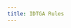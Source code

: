 ```yaml
---
title: IDTGA Rules
---
```


<Title title="It's Dangerous to go Alone Rules" />

# It's Dangerous to go Alone Rules

## Eligibility
### Players are eligible if they meet all of the conditions below
- Players have a valid [start.gg account](https://start.gg).
- Players have a valid Discord account
- Players have a Nintendo Switch, as well as a copy of Splatoon 3
- Players have a valid Nintendo account
- Players have online access through the 'Nintendo Online' system (by either free trial or by purchasing the service)
- Players have a reliable internet access point for Nintendo Switch
- Players have at least achieved `C-` in **ALL ranked modes** of Splatoon 3 and have a basic understanding of how the modes work.

### Players are not eligible if they have any one of the conditions below
- The player is banned from Off the Dial's Discord server or services
- The player is banned from Nintendo Online, Discord or start.gg
- Player is on the banned list of the [Splatoon Code of Conduct](https://docs.google.com/document/d/1-6qlRDNnNSId2U1vve1x9CisJKybtFka69TURVW8qqA/edit?usp=drivesdk).
- Player is a dropout of the previous season of the tournament.

## Format
Depending on the number of signups, multiple brackets are tiered based on the cumulative ELO (numerical score of all ranks) and competitive experience. There will be an even number of players in all brackets. The top-ranked players will be grouped in the higher brackets while the lower-ranked players will be placed in lower brackets.

- If there are `11` or less teams, there will be one bracket.
- If there are between `12` and `23` teams, there will be two brackets.
- If there are `24` or more teams, there will be three brackets.

All brackets will run independently of one another and will have their own preliminaries and top cut.

Brackets will be named accordingly if there are two or three brackets
- The top bracket will always be called the 'Power Bracket'
- The bottom bracket will always be called the 'Courage Bracket'
- The middle bracket, which will be only used if there are three brackets, will be called the 'Wisdom Bracket'.

## Brackets and Progression
### Preliminaries:
- Bracket: `Swiss`
- Matches: `Play-all-3`
- There are `4` total rounds
- Points will be allocated for games won, matches won, byes as well as ties. The point allocations are as such;
  - 3 point per game win
  - 6 points per match won (in addition to the points allocated for individual game wins)
  - 2 point per match tie (allocated to both teams, will be used if time has run out)
  - 8 points per bye (no points will be allocated as game wins as no games have been played)
- In the event a tiebreaker is needed, the following rules will be enacted sequentially until a winner has been determined
  - Total sets won
  - Head to head
  - Game win %
  - Team with less dropouts
  - Individal match point difference

### Top Cut:
- Bracket: `Single Elimination`
- Matches: `Best-of-5`
- The top `4` teams advance from the preliminaries. 
- There will be no 3rd place match played. 3rd place will be determined by preliminary results.

## Timing
The tournament is scheduled to last `4:00` hours total.
- Preliminaries take approximately `2:25` hours in total.
- Top cut take approximately `1:35` hours in total.

### Round Durations
- Each swiss round lasts `35` minutes.
- Each top cut round lasts `40` minutes.
- The very first swiss round lasts `5` more minutes, for `40` minutes total.
- Players must start their matches within `5` minutes of the round.
  - If the match has not started yet, the first game is automatically awarded to the team that's waiting.
  - For each additional `5` minutes that the match still hasn't started, an additional game will be awarded.
  - Please call a moderator in start.gg when this occurs so the game may be awarded to your team.
- There is a `5-minute` break before finals commence.

## DC's Redo Decision Rules
### Redo the match if:
- The team with the DC stops playing and allows the other team to KO.
- Both teams use the same weapons/gear shown on the results screen.

### Do NOT redo the match if:
- **Any player** on the same team DC's again the same round.
- The host DCs.
- The match has passed `2:30` before the DC'ing team has forfeited.
- Either team has `50` or less objective remaining (excluding penalty).

If either 2 DCs occur in the same lobby or the host DCs, the team currently not hosting must host the new lobby.

To reduce the chances of a dc happening, please check you have a good internet connection with low ping and/or have a LAN adapter for a smoother experience. If not, consider switching hosts.

### Lag

If there's are complaints about lag from at least 3 people on the same team or 1 person from each team, teams are required to switch hosts to someone on the opposing team. *Note that with Splatoon 3, it has been noted that some lag is normal, and may not be based on the host so please keep this in mind*.

## Reporting players
Sometimes, your team needs a replacement for one of your team members. Some examples may include:
- A team member notifies you that something has come up and they need to drop out.
- A team member just isn't responding at all to any messages.
- A team member is acting toxic to the rest of your team.
- A team member is making one or more of your other team members uncomfortable.

Thankfully, Off the Dial has an extensive system for reporting such players and receiving a sub, so you can be sure you'll have a good team experience.

- Your team can report players 24 hours after teams are released.
- Everyone on your team (besides the player getting reported) must approve of the report.
- Your sub is not allowed to play for any other player on your team except for the reported player they are replacing.
- Once your sub is assigned, the reported player is no longer allowed to play.
- **This is an irreversible action**, so be thoughtful when you report!

In all cases of player reporting, at least one of the team members must have at least tried to resolve the issue internally. If a player is non-responding, that means that it must be proven there has been an attempt to contact them several times with enough of a gap from the first message to account for timezone difference. In the cases of toxicity or making players feel uncomfortable, this attempt at resolution doesn't have to be done by the person who received the unwanted behaviour. However, there is an exemption if a team member is being disrespectful of race, gender, financial, religion or sexuality (however, other team members not including the two involved must also verify that this is the case).

### How to report
To report a player, send a message in the <Mention>#reporting</Mention> channel, formatted like this:
> <Mention>@ReportedPlayer</Mention> - Reason for reporting

If you don't feel comfortable reporting them publicly, you can send any staff member a DM instead :blue_heart:.

- Please ping the person that you are reporting, don't just give their username.
- For better chances of approval, make sure your reason is specific and detailed. Such as:
  > "Despite their status being set to online, they haven't responded to any of our DMs since teams have been created, multiple of our team members have attempted to get in contact with them, but to no avail".

Once you have made your report, our staff members will update you with the status of your report by reacting to your report message:
- :spiral_note_pad: - We've noted your report, and are working on matching a sub. This step usually takes 6-12 hours.
- :white_check_mark: - The report has been resolved, we have assigned a sub.
- :no_entry_sign: - We don't approve of the report. This usually doesn't happen, assuming you did everything correctly.

If there is no reaction, we haven't seen your report yet.

### Receiving your sub
Once you've been assigned your sub, you should see a reply to your original report, usually formatted like this:
> <Mention>@Sub</Mention> > <Mention>@ReportedPlayer</Mention>

You now know your sub. Friend them on discord, add them to your group chat, and hopefully get some practice in!

### When we have no available subs
Sometimes, there are no available subs to substitute for missing players. Often, this will be because none of the emergency subs has ranks that are similar to the player who has dropped out. In this case, the team is responsible for finding a new sub. This can be done by using the <Mention>#lf-pickup</Mention> channel in Off the Dial, or on another server. All substations must be approved by a TO and have signed up as a sub at [otd.ink/signup](https://otd.ink/signup).

### Matches with a missing player
If a dropout occurs during the tournament, you are still required to play. If you do not play your matches, regular round duration rules will still apply. So, in the event that a team is missing a player the __opposing team (the team without a dropout) will have the choice of whether to play in a 3v3 or a 3v4__. If the oppposing team wishes to do a 3v3, please let an organiser know and they will inform you of the best player to sub out to make the match as even as possible. If a 3v3 match is agreed upon, the team without the missing player will be awarded **the first game as their win** as compensation and enticement for a more fair match. The round will then continue as a 3v3 match from the second game within the round. *Note that if a 3v3 match is not agreed upon, and the match ends up being a 3v4, then this compentation does not apply*.

## Permitted Weapons and Gear
- All weapons and variations are allowed
- All gear purchased in game (with some exclusions)
- Any gear that is considered 'hacked gear' is not allowed. This is any gear that can't be obtained by normal means within the game. This includes having gear exclusive abilities, having brand favoured abilities as the main ability. No matter how the gear was obtained, it is not permitted. One warning will be given, if player continues they will be disqualified from the tournament.

## Cheating
Forms of cheating include, but are not limited to, playing under false names, bracket manipulation, providing false information in your profile or on start.gg, anything considered cheating by Nintendo, controller modifications, such as "turbo mode", and failure to comply with any of the rules on this document.

If you cheat:

- Instant disqualification from the tournament.
- A permanent ban from Off the Dial and all tournaments.

This is a strict no-chances policy, and we do not make exceptions to this.

## Others
- All rules are subject to change between seasons, please make sure you read the rules each season before entering.
- Head TOs reserve the right to alter the rules, delay the tournament, or cancel the event in it's entirety at any time due to unforseen circumstances on a case by case basis.
- If there are an uneven number of players, the latest signups will be set to removed from the tournament. Make sure to sign up early to reserve a team!
- If the hosting site for the bracket and matchmaking is failing to operate, the matchmaking will move to a manual process on our Discord server. If this occurs, please be patient as this take more time to setup.
- If the Nintendo Online or Splatoon 3's matchmaking is unavalible at the time of the event, the tournament will be delayed up to an hour until a fix is found. If the online service is still failing to operate after this time period, the tournament will be canceled.
- By registering you agree to abide by our [terms and conditions](/legal).

---

That’s it! If you have any questions or concerns, feel free to ask in <Mention>#helpdesk</Mention>. Good luck in the tournament!
